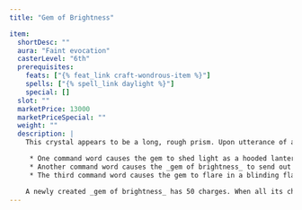 ```yaml
---
title: "Gem of Brightness"

item:
  shortDesc: ""
  aura: "Faint evocation"
  casterLevel: "6th"
  prerequisites:
    feats: ["{% feat_link craft-wondrous-item %}"]
    spells: ["{% spell_link daylight %}"]
    special: []
  slot: ""
  marketPrice: 13000
  marketPriceSpecial: ""
  weight: ""
  description: |
    This crystal appears to be a long, rough prism. Upon utterance of a command word, the crystal emits bright light of one of three sorts.

     * One command word causes the gem to shed light as a hooded lantern. This use of the gem does not expend any charges.
     * Another command word causes the _gem of brightness_ to send out a bright ray 1 foot in diameter and 50 feet long. This strikes as a ranged touch attack, and any creature struck by this beam is blinded for 1d4 rounds unless it makes a DC 14 Fortitude save. This use of the gem expends 1 charge.
     * The third command word causes the gem to flare in a blinding flash of light that fills a 30-foot cone. Although this glare lasts but a moment, any creature within the cone must make a DC 14 Fortitude save or be blinded for 1d4 rounds. This use expends 5 charges.

    A newly created _gem of brightness_ has 50 charges. When all its charges are expended, the gem becomes nonmagical.
---
```

